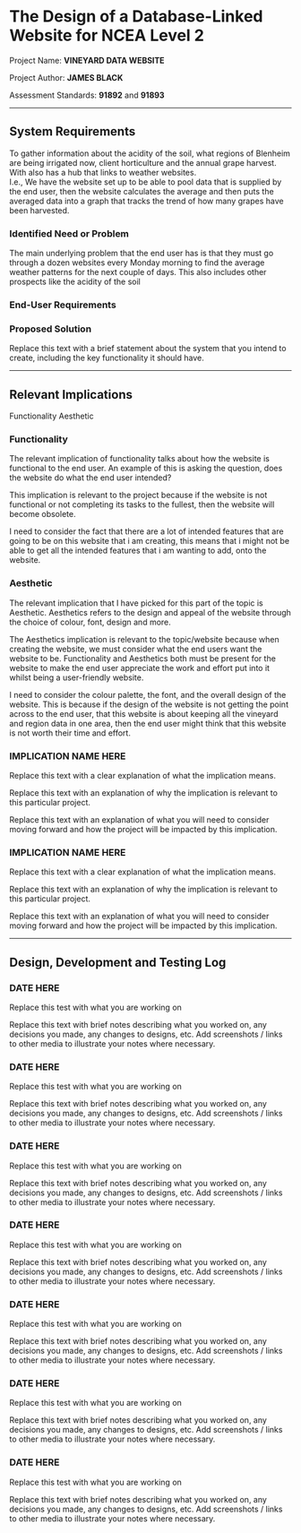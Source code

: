 # The Design of a Database-Linked Website for NCEA Level 2

Project Name: **VINEYARD DATA WEBSITE**

Project Author: **JAMES BLACK**

Assessment Standards: **91892** and **91893**


-------------------------------------------------

## System Requirements

To gather information about the acidity of the soil, what regions of Blenheim are being irrigated now, client horticulture and the annual grape harvest. With also has a hub that links to weather websites.    
I.e., We have the website set up to be able to pool data that is supplied by the end user, then the website calculates the average and then puts the averaged data into a graph that tracks the trend of how many grapes have been harvested.  

### Identified Need or Problem

The main underlying problem that the end user has is that they must go through a dozen websites every Monday morning to find the average weather patterns for the next couple of days. This also includes other prospects like the acidity of the soil 

### End-User Requirements



### Proposed Solution

Replace this text with a brief statement about the system that you intend to create, including the key functionality it should have.


-------------------------------------------------

## Relevant Implications

Functionality
Aesthetic

### Functionality

The relevant implication of functionality talks about how the website is functional to the end user. An example of this is asking the question, does the website do what the end user intended? 

This implication is relevant to the project because if the website is not functional or not completing its tasks to the fullest, then the website will become obsolete. 

I need to consider the fact that there are a lot of intended features that are going to be on this website that i am creating, this means that i might not be able to get all the intended features that i am wanting to add, onto the website. 



### Aesthetic

The relevant implication that I have picked for this part of the topic is Aesthetic. Aesthetics refers to the design and appeal of the website through the choice of colour, font, design and more. 

The Aesthetics implication is relevant to the topic/website because when creating the website, we must consider what the end users want the website to be. Functionality and Aesthetics both must be present for the website to make the end user appreciate the work and effort put into it whilst being a user-friendly website. 

I need to consider the colour palette, the font, and the overall design of the website. This is because if the design of the website is not getting the point across to the end user, that this website is about keeping all the vineyard and region data in one area, then the end user might think that this website is not worth their time and effort. 



### IMPLICATION NAME HERE

Replace this text with a clear explanation of what the implication means.

Replace this text with an explanation of why the implication is relevant to this particular project.

Replace this text with an explanation of what you will need to consider moving forward and how the project will be impacted by this implication.



### IMPLICATION NAME HERE

Replace this text with a clear explanation of what the implication means.

Replace this text with an explanation of why the implication is relevant to this particular project.

Replace this text with an explanation of what you will need to consider moving forward and how the project will be impacted by this implication.


-------------------------------------------------

## Design, Development and Testing Log

### DATE HERE

Replace this test with what you are working on

Replace this text with brief notes describing what you worked on, any decisions you made, any changes to designs, etc. Add screenshots / links to other media to illustrate your notes where necessary.

### DATE HERE

Replace this test with what you are working on

Replace this text with brief notes describing what you worked on, any decisions you made, any changes to designs, etc. Add screenshots / links to other media to illustrate your notes where necessary.

### DATE HERE

Replace this test with what you are working on

Replace this text with brief notes describing what you worked on, any decisions you made, any changes to designs, etc. Add screenshots / links to other media to illustrate your notes where necessary.

### DATE HERE

Replace this test with what you are working on

Replace this text with brief notes describing what you worked on, any decisions you made, any changes to designs, etc. Add screenshots / links to other media to illustrate your notes where necessary.

### DATE HERE

Replace this test with what you are working on

Replace this text with brief notes describing what you worked on, any decisions you made, any changes to designs, etc. Add screenshots / links to other media to illustrate your notes where necessary.

### DATE HERE

Replace this test with what you are working on

Replace this text with brief notes describing what you worked on, any decisions you made, any changes to designs, etc. Add screenshots / links to other media to illustrate your notes where necessary.

### DATE HERE

Replace this test with what you are working on

Replace this text with brief notes describing what you worked on, any decisions you made, any changes to designs, etc. Add screenshots / links to other media to illustrate your notes where necessary.